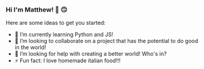 ### Hi I'm Matthew! 👋 🙃

<!--
**MattMarquise/MattMarquise** is a ✨ _special_ ✨ repository because its `README.md` (this file) appears on your GitHub profile.-->

Here are some ideas to get you started:

 <!-- - 🔭 I’m currently working on... -->
  - 🌱 I’m currently learning Python and JS!
  - 👯 I’m looking to collaborate on a project that has the potential to do good in the world!
  - 🤔 I’m looking for help with creating a better world! Who's in?
  - ⚡ Fun fact: I love homemade italian food!!!
 <!-- - 💬 Ask me about... -->
 <!-- - 📫 How to reach me: ...-->
 <!-- - 😄 Pronouns: ...-->
